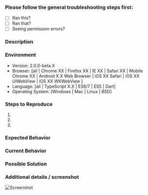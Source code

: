 ### Please follow the general troubleshooting steps first:

- [ ] Ran this?
- [ ] Ran that?
- [ ] Seeing permission errors?

### Description
<!-- How has this issue affected you? What are you trying to accomplish? -->
<!-- Providing context helps us come up with a solution that is most useful in the real world -->

<!-- Provide a general summary of the issue in the Title above -->

### Environment

- Version: 2.0.0-beta.X
- Browser: [all | Chrome XX | Firefox XX | IE XX | Safari XX | Mobile Chrome XX | Android X.X Web Browser | iOS XX Safari | iOS XX UIWebView | iOS XX WKWebView ]
- Language: [all | TypeScript X.X | ES6/7 | ES5 | Dart]
- Operating System: [Windows | Mac | Linux | BSD]

### Steps to Reproduce
<!-- Provide a link to a live example, or an unambiguous set of steps to -->
<!-- reproduce this bug. Include code to reproduce, if relevant -->
1.  
2. 
3. 

### Expected Behavior
<!-- Tell us what should happen -->

### Current Behavior
<!-- Tell us what happens instead of the expected behavior -->

### Possible Solution
<!-- Not obligatory, but suggest a fix/reason for the bug, -->

### Additional details / screenshot

![Screenshot]()

<!-- ### Components -->
<!-- ### Issue Type -->
<!-- ### Linked Issues -->
